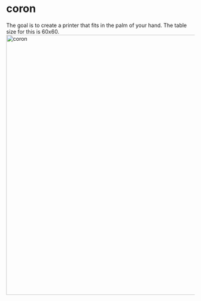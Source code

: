 # coron
The goal is to create a printer that fits in the palm of your hand.
The table size for this is 60x60.
<img width="694" alt="coron" src="https://github.com/caesar02/coron/assets/17688541/3afaea34-9e40-47b6-8474-3ce3fed6f15c">
